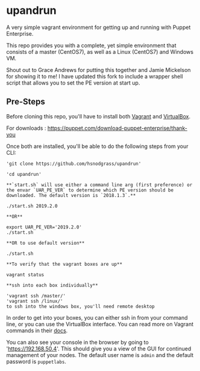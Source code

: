 # upandrun #

A very simple vagrant environment for getting up and running with Puppet Enterprise. 

This repo provides you with a complete, yet simple environment that consists of a master (CentOS7), as well as a Linux (CentOS7) and Windows VM.

Shout out to Grace Andrews for putting this together and Jamie Mickelson for showing it to me! I have updated this fork to include a wrapper shell script that allows you to set the PE version at start up.

## Pre-Steps ##

Before cloning this repo, you'll have to install both [Vagrant](https://www.vagrantup.com/) and [VirtualBox](https://www.virtualbox.org/wiki/Downloads). 

For downloads : https://puppet.com/download-puppet-enterprise/thank-you

Once both are installed, you'll be able to do the following steps from your CLI:

```
'git clone https://github.com/hsnodgrass/upandrun'

'cd upandrun'

**`start.sh` will use either a command line arg (first preference) or the envar `UAR_PE_VER` to determine which PE version should be downloaded. The default version is `2018.1.3`.**

./start.sh 2019.2.0

**OR**

export UAR_PE_VER='2019.2.0'
./start.sh

**OR to use default version**

./start.sh

**To verify that the vagrant boxes are up**

vagrant status

**ssh into each box individually**

'vagrant ssh /master/'
'vagrant ssh /linux/'
to ssh into the windows box, you'll need remote desktop
```

In order to get into your boxes, you can either ssh in from your command line, or you can use the VirtualBox interface. You can read more on Vagrant commands in their [docs](https://www.vagrantup.com/docs/cli/). 

You can also see your console in the browser by going to 'https://192.168.50.4'. This should give you a view of the GUI for continued management of your nodes. The default user name is `admin` and the default password is `puppetlabs`.
